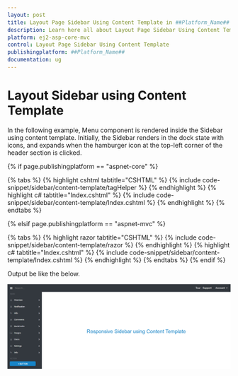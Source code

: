 ```yaml
---
layout: post
title: Layout Page Sidebar Using Content Template in ##Platform_Name## Sidebar Component
description: Learn here all about Layout Page Sidebar Using Content Template in Syncfusion ##Platform_Name## Sidebar component and more.
platform: ej2-asp-core-mvc
control: Layout Page Sidebar Using Content Template
publishingplatform: ##Platform_Name##
documentation: ug
---
```



# Layout Sidebar using Content Template

In the following example, Menu component  is rendered inside the Sidebar using content template. Initially, the Sidebar renders in the dock state with icons, and expands when the hamburger icon at the top-left corner of the header section is clicked.

{% if page.publishingplatform == "aspnet-core" %}

{% tabs %}
{% highlight cshtml tabtitle="CSHTML" %}
{% include code-snippet/sidebar/content-template/tagHelper %}
{% endhighlight %}
{% highlight c# tabtitle="Index.cshtml" %}
{% include code-snippet/sidebar/content-template/Index.cshtml %}
{% endhighlight %}
{% endtabs %}

{% elsif page.publishingplatform == "aspnet-mvc" %}

{% tabs %}
{% highlight razor tabtitle="CSHTML" %}
{% include code-snippet/sidebar/content-template/razor %}
{% endhighlight %}
{% highlight c# tabtitle="Index.cshtml" %}
{% include code-snippet/sidebar/content-template/Index.cshtml %}
{% endhighlight %}
{% endtabs %}
{% endif %}



Output be like the below.

![Sidebar Sample](../images/content_template.png)

